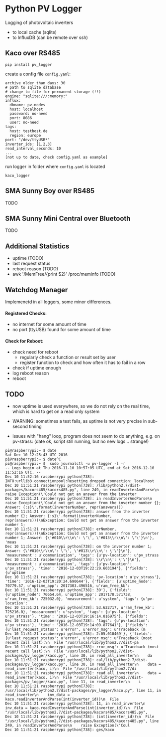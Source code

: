 # Python PV Logger

Logging of photovoltaic inverters
* to local cache (sqlite)
* to InfluxDB (can be remote over ssh)

## Kaco over RS485

```
pip install pv_logger
```

create a config file `config.yaml`:
```
archive_older_than_days: 30
# path to sqlite database
# change to file for permanent storage (!!)
engine: "sqlite:///:memory:"
influx:
  dbname: pv-nodes
  host: localhost
  password: no-need
  port: 8086
  user: no-need
tags:
  host: testhost.de
  region: europe
port: "/dev/ttyUSB*"
inverter_ids: [1,2,3]
read_interval_seconds: 10
...
[not up to date, check config.yaml as example]
```

run logger in folder where `config.yaml` is located
```
kaco_logger
```

## SMA Sunny Boy over RS485

TODO

## SMA Sunny Mini Central over Bluetooth

TODO

## Additional Statistics
- uptime (TODO)
- last request status
- reboot reason (TODO)
- awk '/MemFree/{print $2}' /proc/meminfo (TODO)

## Watchdog Manager

Implemenetd in all loggers, some minor differences.

#### Registered Checks:
- no internet for some amount of time
- no port (ttyUSB) found for some amount of time

#### Check for Reboot:
- check need for reboot
    - regularly check a function or result set by user
    - register function to check and how often it has to fail in a row
- check if uptime enough
- log reboot reason
- reboot


## TODO
- now uptime is used everywhere, so we do not rely on the real time, which
  is hard to get on a read only system
- WARNING: sometimes a test fails, as uptime is not very precise in sub-second
  timing

- issues with "hang" loop, program does not seem to do anything, e.g. on pv-strass: (date ok, script still running, but no new logs... strange!)
```
pi@raspberrypi:~ $ date
Sat Dec 10 12:25:43 UTC 2016
pi@raspberrypi:~ $ date^C
pi@raspberrypi:~ $  sudo journalctl -u pv-logger -l -r 
-- Logs begin at Thu 2016-11-10 10:57:05 UTC, end at Sat 2016-12-10 11:52:16 UTC. --
Dec 10 11:52:16 raspberrypi python[738]: INFO:urllib3.connectionpool:Resetting dropped connection: localhost
Dec 10 11:51:21 raspberrypi python[738]: /lib/python2.7/dist-packages/kacors485/kacors485.py", line 249, in readInverterAndParse\n    raise Exception(\'Could not get an answer from the inverter 
Dec 10 11:51:21 raspberrypi python[738]: in readInverterAndParse\n    raise Exception(\'Could not get an answer from the inverter number {}; Answer: {:s}\'.format(inverterNumber, repr(answers)))
Dec 10 11:51:21 raspberrypi python[738]: answer from the inverter number {}; Answer: {:s}\'.format(inverterNumber, repr(answers)))\nException: Could not get an answer from the inverter number 1;
Dec 10 11:51:21 raspberrypi python[738]: erNumber, repr(answers)))\nException: Could not get an answer from the inverter number 1; Answer: {\'#010\\r\\n\': \'\', \'#013\\r\\n\': \'\'}\n'}, 'meas
Dec 10 11:51:21 raspberrypi python[738]: om the inverter number 1; Answer: {\'#010\\r\\n\': \'\', \'#013\\r\\n\': \'\'}\n'}, 'measurement': u'communication', 'tags': {u'pv-location': u'pv_strass
Dec 10 11:51:21 raspberrypi python[738]: \\r\\n\': \'\'}\n'}, 'measurement': u'communication', 'tags': {u'pv-location': u'pv_strass'}, 'time': '2016-12-03T19:22:29.603194'}, {'fields': {u'uptime
Dec 10 11:51:21 raspberrypi python[738]: 'pv-location': u'pv_strass'}, 'time': '2016-12-03T19:20:24.690644'}, {'fields': {u'uptime_node': 70779.57, u'uptime_app': 2017303.496516, u'ram_free_kb':
Dec 10 11:51:21 raspberrypi python[738]: 39'}, {'fields': {u'uptime_node': 70654.64, u'uptime_app': 2017178.571738, u'ram_free_kb': 725032.0}, 'measurement': u'system', 'tags': {u'pv-location': 
Dec 10 11:51:21 raspberrypi python[738]: 53.622717, u'ram_free_kb': 725216.0}, 'measurement': u'system', 'tags': {u'pv-location': u'pv_strass'}, 'time': '2016-12-03T19:16:14.816975'}, {'fields':
Dec 10 11:51:21 raspberrypi python[738]: 'tags': {u'pv-location': u'pv_strass'}, 'time': '2016-12-03T19:14:09.877641'}, {'fields': {u'last_request_status': u'error', u'error_msg': u'Traceback (m
Dec 10 11:51:21 raspberrypi python[738]: 2:05.010469'}, {'fields': {u'last_request_status': u'error', u'error_msg': u'Traceback (most recent call last):\n  File "/usr/local/lib/python2.7/dist-pa
Dec 10 11:51:21 raspberrypi python[738]: rror_msg': u'Traceback (most recent call last):\n  File "/usr/local/lib/python2.7/dist-packages/pv_logger/kaco.py", line 30, in read_all_inverter\n    da
Dec 10 11:51:21 raspberrypi python[738]: cal/lib/python2.7/dist-packages/pv_logger/kaco.py", line 30, in read_all_inverter\n    data = read_inverter(kaco, i)\n  File "/usr/local/lib/python2.7/di
Dec 10 11:51:21 raspberrypi python[738]: read_all_inverter\n    data = read_inverter(kaco, i)\n  File "/usr/local/lib/python2.7/dist-packages/pv_logger/kaco.py", line 11, in read_inverter\n    i
Dec 10 11:51:21 raspberrypi python[738]: /usr/local/lib/python2.7/dist-packages/pv_logger/kaco.py", line 11, in read_inverter\n    inv_data = kaco.readInverterAndParse(int(inverter_id))\n  File 
Dec 10 11:51:21 raspberrypi python[738]: 11, in read_inverter\n    inv_data = kaco.readInverterAndParse(int(inverter_id))\n  File "/usr/local/lib/python2.7/dist-packages/kacors485/kacors485.py",
Dec 10 11:51:21 raspberrypi python[738]: (int(inverter_id))\n  File "/usr/local/lib/python2.7/dist-packages/kacors485/kacors485.py", line 249, in readInverterAndParse\n    raise Exception(\'Coul
Dec 10 11:51:21 raspberrypi python[738]: ges/kaco
```
